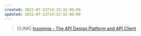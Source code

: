 ```yaml
---
created: 2022-07-21T14:13:32-06:00
updated: 2022-07-21T14:13:32-06:00
---
```





> [!LINK]
> [Insomnia - The API Design Platform and API Client](https://insomnia.rest/)